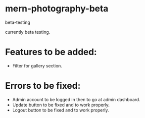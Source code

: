 # mern-photography-beta
beta-testing

currently beta testing.

# Features to be added:
- Filter for gallery section.

# Errors to be fixed:

- Admin account to be logged in then to go at admin dashboard.
- Update button to be fixed and to work properly.
- Logout button to be fixed and to work properly.
